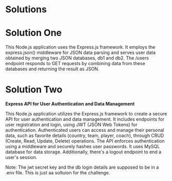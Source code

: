 # Solutions

# Solution One

This Node.js application uses the Express.js framework. 
It employs the express.json() middleware for JSON data parsing and serves user data obtained by merging two JSON databases, db1 and db2.
The /users endpoint responds to GET requests by combining data from these databases and returning the result as JSON.

# Solution Two
**Express API for User Authentication and Data Management**

This Node.js application utilizes the Express.js framework to create a secure API for user authentication and data management. 
It includes endpoints for user registration and login, using JWT (JSON Web Tokens) for authentication. 
Authenticated users can access and manage their personal data, such as favorite details (country, team, player, coach), through CRUD (Create, Read, Update, Delete) operations. 
The API enforces authentication using a middleware and securely hashes user passwords. 
It uses MySQL database for data storage. Additionally, there's a logout endpoint to end a user's session.

Note: The jwt secret key and the db login details are supposed to be in a .env file. This is just aa soltuion for the challenge.
